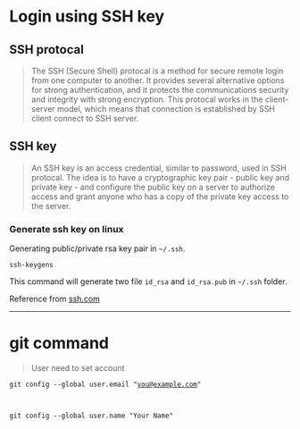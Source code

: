 # Login using SSH key
## SSH protocal
> The SSH (Secure Shell) protocal is a method for secure remote login from one computer to another.
> It provides several alternative options for strong authentication, and it protects the communications security and integrity with strong encryption.
> This protocal works in the client-server model, which means that connection is established by SSH client connect to SSH server.
## SSH key
> An SSH key is an access credential, similar to password, used in SSH protocal.
> The idea is to have a cryptographic key pair - public key and private key - and configure the public key on a server to authorize access and grant anyone who has a copy of the private key access to the server.
### Generate ssh key on linux
<p>Generating public/private rsa key pair in <code>~/.ssh</code>.
<pre><code>ssh-keygens</code></pre>
<p>This command will generate two file <code>id_rsa</code> and <code>id_rsa.pub</code> in <code>~/.ssh</code> folder. 

Reference from [ssh.com](https://www.ssh.com/ssh/protocol "SSH key")
************
# git command
> User need to set account
> 
<prep><code>git config --global user.email "you@example.com"

git config --global user.name "Your Name"</code></prep>
